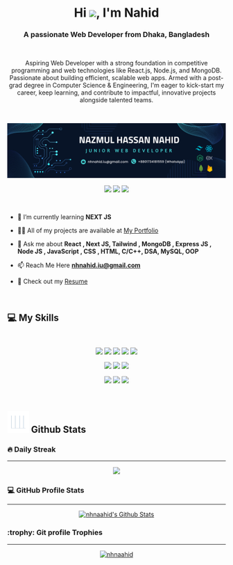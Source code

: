 <h1 align="center">Hi <img src="https://media.giphy.com/media/hvRJCLFzcasrR4ia7z/giphy.gif" width="35">, I'm Nahid</h1>

<h3 align="center">A passionate Web Developer from Dhaka, Bangladesh</h3>
<br>

<p align="center">Aspiring Web Developer with a strong foundation in competitive programming and web technologies like React.js, Node.js, and MongoDB. Passionate about building efficient, scalable web apps. Armed with a post-grad degree in Computer Science & Engineering, I'm eager to kick-start my career, keep learning, and contribute to impactful, innovative projects alongside talented teams.</p>
<br>

<a  target="blank"> <img src="https://github.com/nhnaahid/nhnaahid/blob/main/cover1.png" /> </a>

<p align="center"> <a href="https://www.linkedin.com/in/nahidiu45/"><img src="https://img.shields.io/badge/linkedin-%230077B5.svg?&style=for-the-badge&logo=linkedin&logoColor=white" height=25></a> <a href="https://www.facebook.com/nazmulhasan.nahid.395/"><img src="https://img.shields.io/badge/facebook-%231DA1F2.svg?&style=for-the-badge&logo=facebook&logoColor=white" height=25></a>  <a href="https://www.instagram.com/naazmul.nahid/"><img src="https://img.shields.io/badge/instagram-%23E4405F.svg?&style=for-the-badge&logo=instagram&logoColor=white" height=25></a></p>

<br>

- 🌱 I’m currently learning **NEXT JS**

- 👨‍💻 All of my projects are available at [My Portfolio](https://portfolio-nhnahid.web.app/)

- 💬 Ask me about **React , Next JS, Tailwind , MongoDB , Express JS , Node JS , JavaScript , CSS , HTML, C/C++, DSA, MySQL, OOP**

- 📫 Reach Me Here **nhnahid.iu@gmail.com**

- 📄 Check out my [Resume](https://drive.google.com/file/d/1cLW5csEPbEQXkNqzYwSVHFUa3i-LUCNl/view?usp=sharing)

<br>

## :computer: My Skills

<br>
<p align="center">
<img src="https://github.com/mir-hussain/mir-hussain/blob/main/images/icons/HTML.png"/>
<img src="https://github.com/mir-hussain/mir-hussain/blob/main/images/icons/css.png"/>
<img src="https://github.com/mir-hussain/mir-hussain/blob/main/images/icons/JavaScript.png"/>
<img src="https://github.com/mir-hussain/mir-hussain/blob/main/images/icons/c.png"/>
<img src="https://github.com/mir-hussain/mir-hussain/blob/main/images/icons/cpp.png"/>
</p>
<p align="center">
<img src="https://github.com/mir-hussain/mir-hussain/blob/main/images/icons/react.png"/>
<img src="https://github.com/mir-hussain/mir-hussain/blob/main/images/icons/tailwind.png"/>
<img src="https://github.com/mir-hussain/mir-hussain/blob/main/images/icons/firebase.png"/>
</p>
<p align="center">
<img src="https://github.com/mir-hussain/mir-hussain/blob/main/images/icons/node.png"/>
<img src="https://github.com/mir-hussain/mir-hussain/blob/main/images/icons/express.png"/>
<img src="https://github.com/mir-hussain/mir-hussain/blob/main/images/icons/mongo.png"/>
</p><br/>

## <picture> <img src = "https://github.com/younusFoysal/younusFoysal/blob/main/Images/Statistics.gif?raw=true" width = 50px>  </picture> Github Stats

<h3> 🔥 Daily Streak</h3>

----	

<p align="center">
<img width="60%" src="https://github-readme-streak-stats-zeta-two.vercel.app?user=nhnaahid&theme=holi-theme" />

</p>


  
<h3>💻 GitHub Profile Stats</h3>

----
	
<p align="center">
    <a href="https://github.com/anuraghazra/github-readme-stats">
	    <img alt="nhnaahid's Github Stats" src="https://github-readme-stats.vercel.app/api?username=nhnaahid&show_icons=true&count_private=true&locale=en&theme=tokyonight&layout=compact" height="230px"/></a>
	  
<br/>

  </p>


<h3> :trophy: Git profile Trophies </h3>

----
	
<p align="center"> <a href="https://github.com/ryo-ma/github-profile-trophy"><img src="https://github-profile-trophy.vercel.app/?username=nhnaahid&layout=compact&theme=tokyonight&column=4&margin-w=15&margin-h=15" alt="nhnaahid" /></a> </p>
	

	
